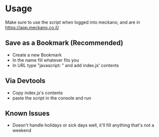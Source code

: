 # Usage

Make sure to use the script when logged into meckano, and are in https://app.meckano.co.il/

## Save as a Bookmark (Recommended)
 - Create a new Bookmark
 - In the name fill whatever fits you
 - In URL type "javascript: " and add index.js' contents
## Via Devtools
 - Copy index.js's contents
 - paste the script in the console and run


## Known Issues
- Doesn't handle holidays or sick days well, it'll fill anything that's not a weekend